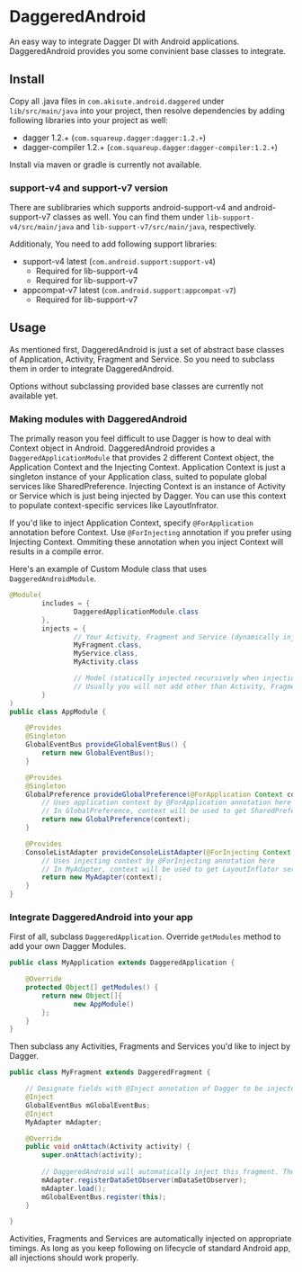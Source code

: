 # DaggeredAndroid

An easy way to integrate Dagger DI with Android applications. DaggeredAndroid provides you some convinient base classes to integrate.


## Install

Copy all .java files in `com.akisute.android.daggered` under `lib/src/main/java` into your project, then resolve dependencies by adding following libraries into your project as well:

* dagger 1.2.+ (`com.squareup.dagger:dagger:1.2.+`)
* dagger-compiler 1.2.+ (`com.squareup.dagger:dagger-compiler:1.2.+`)

Install via maven or gradle is currently not available.


### support-v4 and support-v7 version

There are sublibraries which supports android-support-v4 and android-support-v7 classes as well. You can find them under `lib-support-v4/src/main/java` and  `lib-support-v7/src/main/java`, respectively. 

Additionaly, You need to add following support libraries:

* support-v4 latest (`com.android.support:support-v4`)
    * Required for lib-support-v4
    * Required for lib-support-v7
* appcompat-v7 latest (`com.android.support:appcompat-v7`)
    * Required for lib-support-v7


## Usage

As mentioned first, DaggeredAndroid is just a set of abstract base classes of Application, Activity, Fragment and Service. So you need to subclass them in order to integrate DaggeredAndroid.

Options without subclassing provided base classes are currently not available yet.

### Making modules with DaggeredAndroid

The primally reason you feel difficult to use Dagger is how to deal with Context object in Android. DaggeredAndroid provides a `DaggeredApplicationModule` that provides 2 different Context object, the Application Context and the Injecting Context. Application Context is just a singleton instance of your Application class, suited to populate global services like SharedPreference. Injecting Context is an instance of Activity or Service which is just being injected by Dagger. You can use this context to populate context-specific services like LayoutInfrator.

If you'd like to inject Application Context, specify `@ForApplication` annotation before Context. Use `@ForInjecting` annotation if you prefer using Injecting Context. Ommiting these annotation when you inject Context will results in a compile error.

Here's an example of Custom Module class that uses `DaggeredAndroidModule`.

```java
@Module(
        includes = {
                DaggeredApplicationModule.class
        },
        injects = {
                // Your Activity, Fragment and Service (dynamically injected on appropriate timings by Daggered classes )
                MyFragment.class,
                MyService.class,
                MyActivity.class

                // Model (statically injected recursively when injection is happening, uses constructor injections)
                // Usually you will not add other than Activity, Fragment or Service
        }
)
public class AppModule {

    @Provides
    @Singleton
    GlobalEventBus provideGlobalEventBus() {
        return new GlobalEventBus();
    }

    @Provides
    @Singleton
    GlobalPreference provideGlobalPreference(@ForApplication Context context) {
        // Uses application context by @ForApplication annotation here
        // In GlobalPreference, context will be used to get SharedPreference service
        return new GlobalPreference(context);
    }

    @Provides
    ConsoleListAdapter provideConsoleListAdapter(@ForInjecting Context context) {
        // Uses injecting context by @ForInjecting annotation here
        // In MyAdapter, context will be used to get LayoutInflator service
        return new MyAdapter(context);
    }
}
```

### Integrate DaggeredAndroid into your app

First of all, subclass `DaggeredApplication`. Override `getModules` method to add your own Dagger Modules.

```java
public class MyApplication extends DaggeredApplication {

    @Override
    protected Object[] getModules() {
        return new Object[]{
                new AppModule()
        };
    }
}
```

Then subclass any Activities, Fragments and Services you'd like to inject by Dagger.

```java
public class MyFragment extends DaggeredFragment {

    // Designate fields with @Inject annotation of Dagger to be injected.
    @Inject
    GlobalEventBus mGlobalEventBus;
    @Inject
    MyAdapter mAdapter;

    @Override
    public void onAttach(Activity activity) {
        super.onAttach(activity);
        
        // DaggeredAndroid will automatically inject this fragment. These fields are injected at this time.
        mAdapter.registerDataSetObserver(mDataSetObserver);
        mAdapter.load();
        mGlobalEventBus.register(this);
    }

}
```

Activities, Fragments and Services are automatically injected on appropriate timings. As long as you keep following on lifecycle of standard Android app, all injections should work properly.

